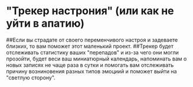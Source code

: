 # "Трекер настрония" (или как не уйти в апатию)
##Если вы страдате от своего переменчивого настроя и задеваете близких, то вам поможет этот маленький проект.
##Трекер будет отслеживать статистику ваших "перепадов" и из-за чего они могли прозойти, будет веси ваш миниатюрный календарь, напоминать вам о новых записях не чаще раза в сутки и помогать вам отслеживать причину возниновения разных типов эмоциий и поможет выйти на "светлую сторону".
